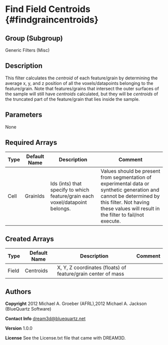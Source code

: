 Find Field Centroids {#findgraincentroids}
=======

## Group (Subgroup) ##
Generic Filters (Misc)

## Description ##
This filter calculates the _centroid_ of each feature/grain by determining the average x, y, and z position of all the voxels/datapoints belonging to the feature/grain. 
Note that features/grains that intersect the outer surfaces of the sample will still have _centroids_ calculated, but they will be _centroids_ of the truncated part of the feature/grain that lies inside the sample.


## Parameters ##
None

## Required Arrays ##

| Type | Default Name | Description | Comment |
|------|--------------|-------------|---------|
| Cell | GrainIds | Ids (ints) that specify to which feature/grain each voxel/datapoint belongs. | Values should be present from segmentation of experimental data or synthetic generation and cannot be determined by this filter. Not having these values will result in the filter to fail/not execute. |

## Created Arrays ##

| Type | Default Name | Description | Comment |
|------|--------------|-------------|---------|
| Field | Centroids | X, Y, Z coordinates (floats) of feature/grain center of mass |  |

## Authors ##

**Copyright** 2012 Michael A. Groeber (AFRL),2012 Michael A. Jackson (BlueQuartz Software)

**Contact Info** dream3d@bluequartz.net

**Version** 1.0.0

**License**  See the License.txt file that came with DREAM3D.



